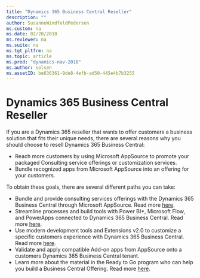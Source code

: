 ```yaml
---
title: "Dynamics 365 Business Central Reseller"
description: ""
author: SusanneWindfeldPedersen
ms.custom: na
ms.date: 02/20/2018
ms.reviewer: na
ms.suite: na
ms.tgt_pltfrm: na
ms.topic: article
ms.prod: "dynamics-nav-2018"
ms.author: solsen
ms.assetID: be636361-9de8-4efb-ad50-445e4b7b3255
---
```


# Dynamics 365 Business Central Reseller
If you are a Dynamics 365 reseller that wants to offer customers a business solution that fits their unique needs, there are several reasons why you should choose to resell Dynamics 365 Business Central: 

- Reach more customers by using Microsoft AppSource to promote your packaged Consulting service offerings or customization services. 
- Bundle recognized apps from Microsoft AppSource into an offering for your customers. 

To obtain these goals, there are several different paths you can take: 

- Bundle and provide consulting services offerings with the Dynamics 365 Business Central through Microsoft AppSource. Read more [here](readiness-consulting.md).
- Streamline processes and build tools with Power BI*, Microsoft Flow, and PowerApps connected to Dynamics 365 Business Central. Read more [here](readiness-no-code.md).
- Use modern development tools and Extensions v2.0 to customize a specific customers experience with Dynamics 365 Business Central. Read more [here](readiness-add-on-apps.md). 
- Validate and apply compatible Add-on apps from AppSource onto a customers Dynamics 365 Business Central tenant. 
- Learn more about the material in the Ready to Go program who can help you build a Business Central Offering. Read more [here](readiness-ready-to-go.md).

 